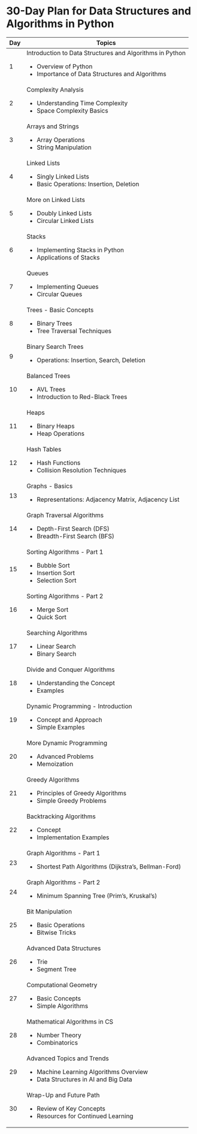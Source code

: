# 30-Day Plan for Data Structures and Algorithms in Python

<p align="center">

| Day | Topics |
|-----|--------|
| 1 | Introduction to Data Structures and Algorithms in Python <ul><li>Overview of Python</li><li>Importance of Data Structures and Algorithms</li></ul> |
| 2 | Complexity Analysis <ul><li>Understanding Time Complexity</li><li>Space Complexity Basics</li></ul> |
| 3 | Arrays and Strings <ul><li>Array Operations</li><li>String Manipulation</li></ul> |
| 4 | Linked Lists <ul><li>Singly Linked Lists</li><li>Basic Operations: Insertion, Deletion</li></ul> |
| 5 | More on Linked Lists <ul><li>Doubly Linked Lists</li><li>Circular Linked Lists</li></ul> |
| 6 | Stacks <ul><li>Implementing Stacks in Python</li><li>Applications of Stacks</li></ul> |
| 7 | Queues <ul><li>Implementing Queues</li><li>Circular Queues</li></ul> |
| 8 | Trees - Basic Concepts <ul><li>Binary Trees</li><li>Tree Traversal Techniques</li></ul> |
| 9 | Binary Search Trees <ul><li>Operations: Insertion, Search, Deletion</li></ul> |
| 10 | Balanced Trees <ul><li>AVL Trees</li><li>Introduction to Red-Black Trees</li></ul> |
| 11 | Heaps <ul><li>Binary Heaps</li><li>Heap Operations</li></ul> |
| 12 | Hash Tables <ul><li>Hash Functions</li><li>Collision Resolution Techniques</li></ul> |
| 13 | Graphs - Basics <ul><li>Representations: Adjacency Matrix, Adjacency List</li></ul> |
| 14 | Graph Traversal Algorithms <ul><li>Depth-First Search (DFS)</li><li>Breadth-First Search (BFS)</li></ul> |
| 15 | Sorting Algorithms - Part 1 <ul><li>Bubble Sort</li><li>Insertion Sort</li><li>Selection Sort</li></ul> |
| 16 | Sorting Algorithms - Part 2 <ul><li>Merge Sort</li><li>Quick Sort</li></ul> |
| 17 | Searching Algorithms <ul><li>Linear Search</li><li>Binary Search</li></ul> |
| 18 | Divide and Conquer Algorithms <ul><li>Understanding the Concept</li><li>Examples</li></ul> |
| 19 | Dynamic Programming - Introduction <ul><li>Concept and Approach</li><li>Simple Examples</li></ul> |
| 20 | More Dynamic Programming <ul><li>Advanced Problems</li><li>Memoization</li></ul> |
| 21 | Greedy Algorithms <ul><li>Principles of Greedy Algorithms</li><li>Simple Greedy Problems</li></ul> |
| 22 | Backtracking Algorithms <ul><li>Concept</li><li>Implementation Examples</li></ul> |
| 23 | Graph Algorithms - Part 1 <ul><li>Shortest Path Algorithms (Dijkstra’s, Bellman-Ford)</li></ul> |
| 24 | Graph Algorithms - Part 2 <ul><li>Minimum Spanning Tree (Prim’s, Kruskal’s)</li></ul> |
| 25 | Bit Manipulation <ul><li>Basic Operations</li><li>Bitwise Tricks</li></ul> |
| 26 | Advanced Data Structures <ul><li>Trie</li><li>Segment Tree</li></ul> |
| 27 | Computational Geometry <ul><li>Basic Concepts</li><li>Simple Algorithms</li></ul> |
| 28 | Mathematical Algorithms in CS <ul><li>Number Theory</li><li>Combinatorics</li></ul> |
| 29 | Advanced Topics and Trends <ul><li>Machine Learning Algorithms Overview</li><li>Data Structures in AI and Big Data</li></ul> |
| 30 | Wrap-Up and Future Path <ul><li>Review of Key Concepts</li><li>Resources for Continued Learning</li></ul> |
